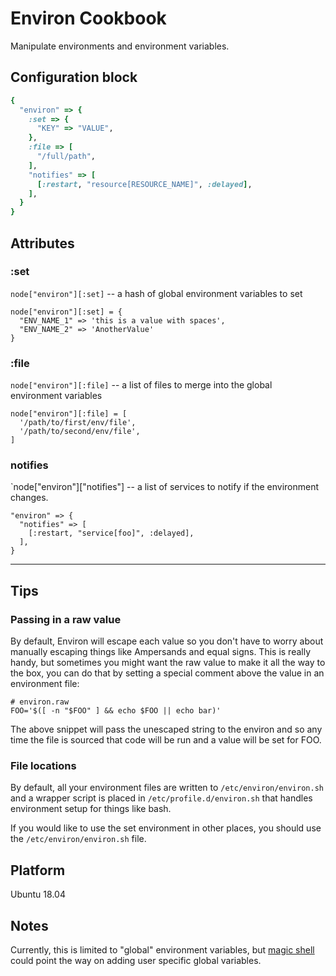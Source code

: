 # Environ Cookbook

Manipulate environments and environment variables.


## Configuration block

```ruby
{
  "environ" => {
    :set => {
      "KEY" => "VALUE",
    },
    :file => [
      "/full/path",
    ],
    "notifies" => [
      [:restart, "resource[RESOURCE_NAME]", :delayed],
    ],
  }
}
```

## Attributes

### :set

`node["environ"][:set]` -- a hash of global environment variables to set

    node["environ"][:set] = {
      "ENV_NAME_1" => 'this is a value with spaces',
      "ENV_NAME_2" => 'AnotherValue'
    }


### :file

`node["environ"][:file]` -- a list of files to merge into the global environment variables

    node["environ"][:file] = [
      '/path/to/first/env/file',
      '/path/to/second/env/file',
    ]


### notifies

`node["environ"]["notifies"] -- a list of services to notify if the environment changes.

    "environ" => {
      "notifies" => [
        [:restart, "service[foo]", :delayed],
      ],
    }


-----------------------------------

## Tips

### Passing in a raw value

By default, Environ will escape each value so you don't have to worry about manually escaping things like Ampersands and equal signs. This is really handy, but sometimes you might want the raw value to make it all the way to the box, you can do that by setting a special comment above the value in an environment file:


    # environ.raw
    FOO='$([ -n "$FOO" ] && echo $FOO || echo bar)'

The above snippet will pass the unescaped string to the environ and so any time the file is sourced that code will be run and a value will be set for FOO.


### File locations

By default, all your environment files are written to `/etc/environ/environ.sh` and a wrapper script is placed in `/etc/profile.d/environ.sh` that handles environment setup for things like bash.

If you would like to use the set environment in other places, you should use the `/etc/environ/environ.sh` file.


## Platform

Ubuntu 18.04


## Notes

Currently, this is limited to "global" environment variables, but [magic shell](https://github.com/customink-webops/magic_shell) could point the way on adding user specific global variables.

